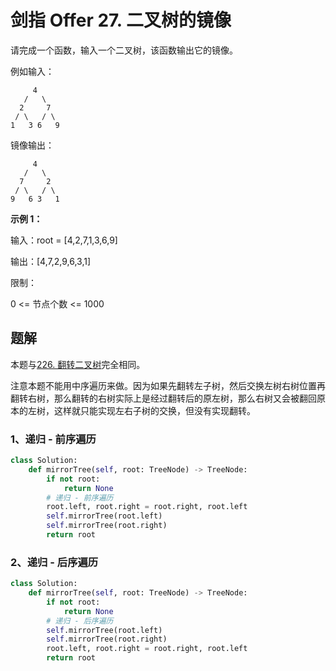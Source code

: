 # 剑指 Offer 27. 二叉树的镜像

请完成一个函数，输入一个二叉树，该函数输出它的镜像。

例如输入：

```
	 4
   /   \
  2     7
 / \   / \
1   3 6   9
```

镜像输出：

```
	 4
   /   \
  7     2
 / \   / \
9   6 3   1
```

**示例 1：**

输入：root = [4,2,7,1,3,6,9]

输出：[4,7,2,9,6,3,1]


限制：

0 <= 节点个数 <= 1000

## 题解

本题与[226. 翻转二叉树](https://github.com/CastleYeager/PythonicLeetcode/blob/main/%E6%A0%91/%E4%BA%8C%E5%8F%89%E6%A0%91/226.%20%E7%BF%BB%E8%BD%AC%E4%BA%8C%E5%8F%89%E6%A0%91.md)完全相同。

注意本题不能用中序遍历来做。因为如果先翻转左子树，然后交换左树右树位置再翻转右树，那么翻转的右树实际上是经过翻转后的原左树，那么右树又会被翻回原本的左树，这样就只能实现左右子树的交换，但没有实现翻转。

### 1、递归 - 前序遍历

```python
class Solution:
    def mirrorTree(self, root: TreeNode) -> TreeNode:
        if not root:
            return None
        # 递归 - 前序遍历
        root.left, root.right = root.right, root.left
        self.mirrorTree(root.left)
        self.mirrorTree(root.right)
        return root
```

### 2、递归 - 后序遍历

```python
class Solution:
    def mirrorTree(self, root: TreeNode) -> TreeNode:
        if not root:
            return None
        # 递归 - 后序遍历
        self.mirrorTree(root.left)
        self.mirrorTree(root.right)
        root.left, root.right = root.right, root.left
        return root
```

